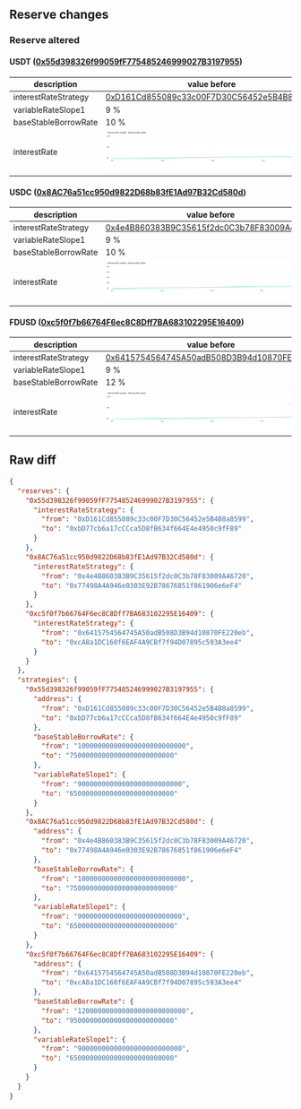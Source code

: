 ## Reserve changes

### Reserve altered

#### USDT ([0x55d398326f99059fF775485246999027B3197955](https://bscscan.com/address/0x55d398326f99059fF775485246999027B3197955))

| description | value before | value after |
| --- | --- | --- |
| interestRateStrategy | [0xD161Cd855089c33c00F7D30C56452e5B4B8a8599](https://bscscan.com/address/0xD161Cd855089c33c00F7D30C56452e5B4B8a8599) | [0xbD77cb6a17cCCca5D8fB634f664E4e4950c9fF89](https://bscscan.com/address/0xbD77cb6a17cCCca5D8fB634f664E4e4950c9fF89) |
| variableRateSlope1 | 9 % | 6.5 % |
| baseStableBorrowRate | 10 % | 7.5 % |
| interestRate | ![before](/.assets/189b1048cfb01ad4ab7283e7ad5c7292c5ec484d.svg) | ![after](/.assets/7f9afb59cb1613d388e0fdf70c60e5558619475e.svg) |

#### USDC ([0x8AC76a51cc950d9822D68b83fE1Ad97B32Cd580d](https://bscscan.com/address/0x8AC76a51cc950d9822D68b83fE1Ad97B32Cd580d))

| description | value before | value after |
| --- | --- | --- |
| interestRateStrategy | [0x4e4B860383B9C35615f2dc0C3b78F83009A46720](https://bscscan.com/address/0x4e4B860383B9C35615f2dc0C3b78F83009A46720) | [0x77498A4A946e0303E92B78676851f861906e6eF4](https://bscscan.com/address/0x77498A4A946e0303E92B78676851f861906e6eF4) |
| variableRateSlope1 | 9 % | 6.5 % |
| baseStableBorrowRate | 10 % | 7.5 % |
| interestRate | ![before](/.assets/caf98330fb34eb7b2e26a2107766215407decc6a.svg) | ![after](/.assets/71bde6295557afba19d840105a7bbab6e3d05a66.svg) |

#### FDUSD ([0xc5f0f7b66764F6ec8C8Dff7BA683102295E16409](https://bscscan.com/address/0xc5f0f7b66764F6ec8C8Dff7BA683102295E16409))

| description | value before | value after |
| --- | --- | --- |
| interestRateStrategy | [0x6415754564745A50adB508D3B94d10870FE220eb](https://bscscan.com/address/0x6415754564745A50adB508D3B94d10870FE220eb) | [0xcA8a1DC160f6EAF4A9CBf7f94D07895c593A3ee4](https://bscscan.com/address/0xcA8a1DC160f6EAF4A9CBf7f94D07895c593A3ee4) |
| variableRateSlope1 | 9 % | 6.5 % |
| baseStableBorrowRate | 12 % | 9.5 % |
| interestRate | ![before](/.assets/2fa239413d25864a0b99b39868a3fb49e63010ad.svg) | ![after](/.assets/c2c9708f17d73b4a7ad107f9dbb2d7e30cb470e0.svg) |

## Raw diff

```json
{
  "reserves": {
    "0x55d398326f99059fF775485246999027B3197955": {
      "interestRateStrategy": {
        "from": "0xD161Cd855089c33c00F7D30C56452e5B4B8a8599",
        "to": "0xbD77cb6a17cCCca5D8fB634f664E4e4950c9fF89"
      }
    },
    "0x8AC76a51cc950d9822D68b83fE1Ad97B32Cd580d": {
      "interestRateStrategy": {
        "from": "0x4e4B860383B9C35615f2dc0C3b78F83009A46720",
        "to": "0x77498A4A946e0303E92B78676851f861906e6eF4"
      }
    },
    "0xc5f0f7b66764F6ec8C8Dff7BA683102295E16409": {
      "interestRateStrategy": {
        "from": "0x6415754564745A50adB508D3B94d10870FE220eb",
        "to": "0xcA8a1DC160f6EAF4A9CBf7f94D07895c593A3ee4"
      }
    }
  },
  "strategies": {
    "0x55d398326f99059fF775485246999027B3197955": {
      "address": {
        "from": "0xD161Cd855089c33c00F7D30C56452e5B4B8a8599",
        "to": "0xbD77cb6a17cCCca5D8fB634f664E4e4950c9fF89"
      },
      "baseStableBorrowRate": {
        "from": "100000000000000000000000000",
        "to": "75000000000000000000000000"
      },
      "variableRateSlope1": {
        "from": "90000000000000000000000000",
        "to": "65000000000000000000000000"
      }
    },
    "0x8AC76a51cc950d9822D68b83fE1Ad97B32Cd580d": {
      "address": {
        "from": "0x4e4B860383B9C35615f2dc0C3b78F83009A46720",
        "to": "0x77498A4A946e0303E92B78676851f861906e6eF4"
      },
      "baseStableBorrowRate": {
        "from": "100000000000000000000000000",
        "to": "75000000000000000000000000"
      },
      "variableRateSlope1": {
        "from": "90000000000000000000000000",
        "to": "65000000000000000000000000"
      }
    },
    "0xc5f0f7b66764F6ec8C8Dff7BA683102295E16409": {
      "address": {
        "from": "0x6415754564745A50adB508D3B94d10870FE220eb",
        "to": "0xcA8a1DC160f6EAF4A9CBf7f94D07895c593A3ee4"
      },
      "baseStableBorrowRate": {
        "from": "120000000000000000000000000",
        "to": "95000000000000000000000000"
      },
      "variableRateSlope1": {
        "from": "90000000000000000000000000",
        "to": "65000000000000000000000000"
      }
    }
  }
}
```